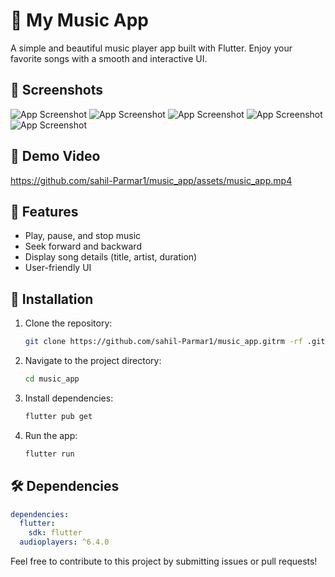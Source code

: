 # 🎵 My Music App

A simple and beautiful music player app built with Flutter. Enjoy your favorite songs with a smooth and interactive UI.

## 📸 Screenshots

![App Screenshot](assets/Screenshot1.png)
![App Screenshot](assets/Screenshot2.png)
![App Screenshot](assets/Screenshot3.png)
![App Screenshot](assets/Screenshot4.png)
![App Screenshot](assets/Screenshot5.png)

## 🎥 Demo Video

https://github.com/sahil-Parmar1/music_app/assets/music_app.mp4

## 🚀 Features
- Play, pause, and stop music
- Seek forward and backward
- Display song details (title, artist, duration)
- User-friendly UI


## 📂 Installation
1. Clone the repository:
   ```sh
   git clone https://github.com/sahil-Parmar1/music_app.gitrm -rf .git

   ```
2. Navigate to the project directory:
   ```sh
   cd music_app
   ```
3. Install dependencies:
   ```sh
   flutter pub get
   ```
4. Run the app:
   ```sh
   flutter run
   ```

## 🛠️ Dependencies
```yaml
dependencies:
  flutter:
    sdk: flutter
  audioplayers: ^6.4.0
```



Feel free to contribute to this project by submitting issues or pull requests!
